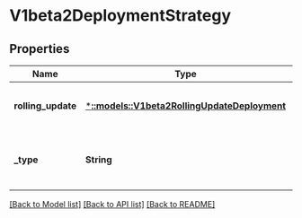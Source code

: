 # V1beta2DeploymentStrategy

## Properties
Name | Type | Description | Notes
------------ | ------------- | ------------- | -------------
**rolling_update** | [***::models::V1beta2RollingUpdateDeployment**](v1beta2.RollingUpdateDeployment.md) | Rolling update config params. Present only if DeploymentStrategyType &#x3D; RollingUpdate. | [optional] [default to null]
**_type** | **String** | Type of deployment. Can be \&quot;Recreate\&quot; or \&quot;RollingUpdate\&quot;. Default is RollingUpdate. | [optional] [default to null]

[[Back to Model list]](../README.md#documentation-for-models) [[Back to API list]](../README.md#documentation-for-api-endpoints) [[Back to README]](../README.md)


